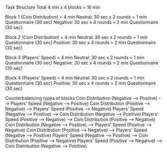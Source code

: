 Task Structure
Total 4 min x 4 blocks = 16 min

Block 1 (Coin Distribution) = 4 min
Neutral: 30 sec x 2 rounds = 1 min
Questionnaire (30 sec)
Negative: 30 sec x 4 rounds = 2 min
Questionnaire (30 sec)

Block 2 (Coin Distribution) = 4 min
Neutral: 30 sec x 2 rounds = 1 min
Questionnaire (30 sec)
Positive: 30 sec x 4 rounds = 2 min
Questionnaire (30 sec)

Block 3 (Players' Speed) = 4 min
Neutral: 30 sec x 2 rounds = 1 min
Questionnaire (30 sec)
Negative: 30 sec x 4 rounds = 2 min
Questionnaire (30 sec)

Block 4 (Players' Speed) = 4 min
Neutral: 30 sec x 2 rounds = 1 min
Questionnaire (30 sec)
Positive: 30 sec x 4 rounds = 2 min
Questionnaire (30 sec)


Counterbalancing types of blocks
Coin Distribution (Negative --> Positive) --> Players' Speed (Negative --> Positive)
Coin Distribution (Positive --> Negative) --> Players' Speed (Positive --> Negative)
Players' Speed (Negative --> Positive) --> Coin Distribution (Negative --> Positive)
Players' Speed (Positive --> Negative) --> Coin Distribution (Positive --> Negative)
Coin Distribution (Negative --> Positive) --> Players' Speed (Positive --> Negative)
Coin Distribution (Positive --> Negative) --> Players' Speed (Negative --> Positive)
Players' Speed (Negative --> Positive) --> Coin Distribution (Positive --> Negative)
Players' Speed (Positive --> Negative) --> Coin Distribution (Negative --> Positive)